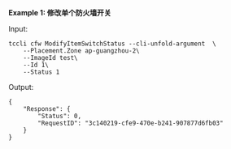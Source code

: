 **Example 1: 修改单个防火墙开关**



Input: 

```
tccli cfw ModifyItemSwitchStatus --cli-unfold-argument  \
    --Placement.Zone ap-guangzhou-2\
    --ImageId test\
    --Id 1\
    --Status 1
```

Output: 
```
{
    "Response": {
        "Status": 0,
        "RequestID": "3c140219-cfe9-470e-b241-907877d6fb03"
    }
}
```

